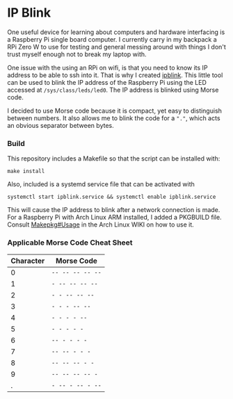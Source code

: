 # IP Blink

One useful device for learning about computers and hardware interfacing is a Raspberry Pi single board computer.
I currently carry in my backpack a RPi Zero W to use for testing and general messing around with things I don't trust myself enough
not to break my laptop with.

One issue with the using an RPi on wifi, is that you need to know its IP address to be able to ssh into it. 
That is why I created [ipblink](https://github.com/gwnichol/ipblink). This little tool can be used to blink the IP address of the
Raspberry Pi using the LED accessed at `/sys/class/leds/led0`. The IP address is blinked using Morse code.

I decided to use Morse code because it is compact, yet easy to distinguish between numbers. It also allows me to blink the code for a `"."`, which acts
an obvious separator between bytes. 

### Build

This repository includes a Makefile so that the script can be installed with:

`make install`

Also, included is a systemd service file that
can be activated with 

`systemctl start ipblink.service && systemctl enable ipblink.service`

This will cause the IP address to blink after a network connection is made. For a Raspberry Pi with Arch Linux ARM installed, I added a PKGBUILD file. Consult [Makepkg#Usage](https://wiki.archlinux.org/index.php/Makepkg#Usage) in the Arch Linux WIKI on how to use it.

### Applicable Morse Code Cheat Sheet

| Character 	| Morse Code       	|
|-----------	|------------------	|
| 0         	| `-- -- -- -- --` 	|
| 1         	| `- -- -- -- --`  	|
| 2         	| `- - -- -- --`   	|
| 3         	| `- - - -- --`    	|
| 4         	| `- - - - --`     	|
| 5         	| `- - - - -`      	|
| 6         	| `-- - - - -`     	|
| 7         	| `-- -- - - -`    	|
| 8         	| `-- -- -- - -`   	|
| 9         	| `-- -- -- -- -`  	|
| .         	| `- -- - -- - --` 	|

